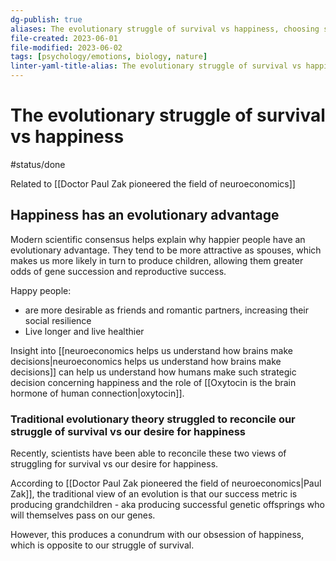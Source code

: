 ```yaml
---
dg-publish: true
aliases: The evolutionary struggle of survival vs happiness, choosing survival vs happiness, choosing happiness over survival, happiness has an evolutionary advantage
file-created: 2023-06-01
file-modified: 2023-06-02
tags: [psychology/emotions, biology, nature]
linter-yaml-title-alias: The evolutionary struggle of survival vs happiness
---
```


# The evolutionary struggle of survival vs happiness

#status/done

Related to [[Doctor Paul Zak pioneered the field of neuroeconomics]]

## Happiness has an evolutionary advantage

Modern scientific consensus helps explain why happier people have an evolutionary advantage. They tend to be more attractive as spouses, which makes us more likely in turn to produce children, allowing them greater odds of gene succession and reproductive success.

Happy people:
- are more desirable as friends and romantic partners, increasing their social resilience
- Live longer and live healthier

Insight into [[neuroeconomics helps us understand how brains make decisions|neuroeconomics helps us understand how brains make decisions]] can help us understand how humans make such strategic decision concerning happiness and the role of [[Oxytocin is the brain hormone of human connection|oxytocin]].

### Traditional evolutionary theory struggled to reconcile our struggle of survival vs our desire for happiness

Recently, scientists have been able to reconcile these two views of struggling for survival vs our desire for happiness.

According to [[Doctor Paul Zak pioneered the field of neuroeconomics|Paul Zak]], the traditional view of an evolution is that our success metric is producing grandchildren - aka producing successful genetic offsprings who will themselves pass on our genes.

However, this produces a conundrum with our obsession of happiness, which is opposite to our struggle of survival.

